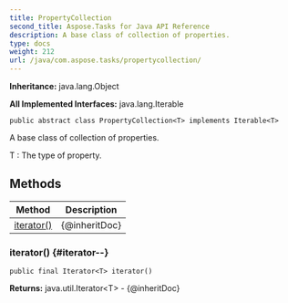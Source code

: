 ```yaml
---
title: PropertyCollection
second_title: Aspose.Tasks for Java API Reference
description: A base class of collection of properties.
type: docs
weight: 212
url: /java/com.aspose.tasks/propertycollection/
---
```


**Inheritance:**
java.lang.Object

**All Implemented Interfaces:**
java.lang.Iterable
```
public abstract class PropertyCollection<T> implements Iterable<T>
```

A base class of collection of properties.

 T : The type of property.
## Methods

| Method | Description |
| --- | --- |
| [iterator()](#iterator--) | \{@inheritDoc\} |
### iterator() {#iterator--}
```
public final Iterator<T> iterator()
```




**Returns:**
java.util.Iterator&lt;T&gt; - \{@inheritDoc\}
